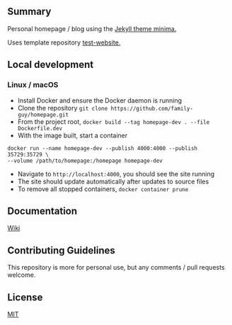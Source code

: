 ## Summary

Personal homepage / blog using the [Jekyll theme minima.](https://jekyll.github.io/minima/)

Uses template repository [test-website.](https://github.com/family-guy/test-website)

## Local development

### Linux / macOS

- Install Docker and ensure the Docker daemon is running
- Clone the repository `git clone https://github.com/family-guy/homepage.git`
- From the project root, `docker build --tag homepage-dev . --file Dockerfile.dev`
- With the image built, start a container 

```docker
docker run --name homepage-dev --publish 4000:4000 --publish 35729:35729 \
--volume /path/to/homepage:/homepage homepage-dev
```

- Navigate to `http://localhost:4000`, you should see the site running
- The site should update automatically after updates to source files
- To remove all stopped containers, `docker container prune`

## Documentation

[Wiki](https://github.com/family-guy/homepage/wiki)

## Contributing Guidelines

This repository is more for personal use, but any comments / pull requests welcome.

## License

[MIT](http://opensource.org/licenses/MIT)
